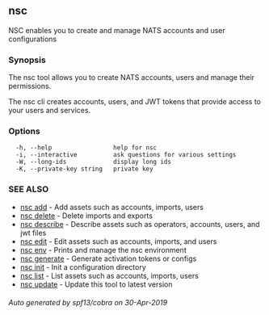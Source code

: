 ## nsc

NSC enables you to create and manage NATS accounts and user configurations

### Synopsis

The nsc tool allows you to create NATS accounts, users and manage their permissions.

The nsc cli creates accounts, users, and JWT tokens that provide access
to your users and services.

### Options

```
  -h, --help                 help for nsc
  -i, --interactive          ask questions for various settings
  -W, --long-ids             display long ids
  -K, --private-key string   private key
```

### SEE ALSO

* [nsc add](nsc_add.md)	 - Add assets such as accounts, imports, users
* [nsc delete](nsc_delete.md)	 - Delete imports and exports
* [nsc describe](nsc_describe.md)	 - Describe assets such as operators, accounts, users, and jwt files
* [nsc edit](nsc_edit.md)	 - Edit assets such as accounts, imports, and users
* [nsc env](nsc_env.md)	 - Prints and manage the nsc environment
* [nsc generate](nsc_generate.md)	 - Generate activation tokens or configs
* [nsc init](nsc_init.md)	 - Init a configuration directory
* [nsc list](nsc_list.md)	 - List assets such as accounts, imports, users
* [nsc update](nsc_update.md)	 - Update this tool to latest version

###### Auto generated by spf13/cobra on 30-Apr-2019
